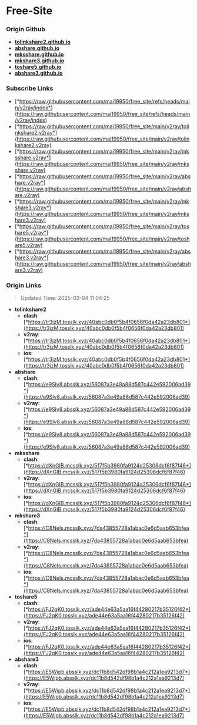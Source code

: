 # Free-Site

### Origin Github

- [**tolinkshare2.github.io**](https://github.com/tolinkshare2/tolinkshare2.github.io)
- [**abshare.github.io**](https://github.com/abshare/abshare.github.io)
- [**mksshare.github.io**](https://github.com/mksshare/mksshare.github.io)
- [**mkshare3.github.io**](https://github.com/mkshare3/mkshare3.github.io)
- [**toshare5.github.io**](https://github.com/toshare5/toshare5.github.io)
- [**abshare3.github.io**](https://github.com/abshare3/abshare3.github.io)

### Subscribe Links

- [*https://raw.githubusercontent.com/mai19950/free_site/refs/heads/main/v2ray/index*](https://raw.githubusercontent.com/mai19950/free_site/refs/heads/main/v2ray/index)
- [*https://raw.githubusercontent.com/mai19950/free_site/main/v2ray/tolinkshare2.v2ray*](https://raw.githubusercontent.com/mai19950/free_site/main/v2ray/tolinkshare2.v2ray)
- [*https://raw.githubusercontent.com/mai19950/free_site/main/v2ray/mksshare.v2ray*](https://raw.githubusercontent.com/mai19950/free_site/main/v2ray/mksshare.v2ray)
- [*https://raw.githubusercontent.com/mai19950/free_site/main/v2ray/abshare.v2ray*](https://raw.githubusercontent.com/mai19950/free_site/main/v2ray/abshare.v2ray)
- [*https://raw.githubusercontent.com/mai19950/free_site/main/v2ray/mkshare3.v2ray*](https://raw.githubusercontent.com/mai19950/free_site/main/v2ray/mkshare3.v2ray)
- [*https://raw.githubusercontent.com/mai19950/free_site/main/v2ray/toshare5.v2ray*](https://raw.githubusercontent.com/mai19950/free_site/main/v2ray/toshare5.v2ray)
- [*https://raw.githubusercontent.com/mai19950/free_site/main/v2ray/abshare3.v2ray*](https://raw.githubusercontent.com/mai19950/free_site/main/v2ray/abshare3.v2ray)

### Origin Links

> Updated Time: 2025-03-04 11:04:25

- **tolinkshare2**
  - **clash**: [*https://tr3jzM.tosslk.xyz/40abc0db0f5b4f0656f0da42a23db801*](https://tr3jzM.tosslk.xyz/40abc0db0f5b4f0656f0da42a23db801)
  - **v2ray**: [*https://tr3jzM.tosslk.xyz/40abc0db0f5b4f0656f0da42a23db801*](https://tr3jzM.tosslk.xyz/40abc0db0f5b4f0656f0da42a23db801)
  - **ios**: [*https://tr3jzM.tosslk.xyz/40abc0db0f5b4f0656f0da42a23db801*](https://tr3jzM.tosslk.xyz/40abc0db0f5b4f0656f0da42a23db801)
- **abshare**
  - **clash**: [*https://e9Slv8.absslk.xyz/56087a3e49a88d587c442e592006ad39*](https://e9Slv8.absslk.xyz/56087a3e49a88d587c442e592006ad39)
  - **v2ray**: [*https://e9Slv8.absslk.xyz/56087a3e49a88d587c442e592006ad39*](https://e9Slv8.absslk.xyz/56087a3e49a88d587c442e592006ad39)
  - **ios**: [*https://e9Slv8.absslk.xyz/56087a3e49a88d587c442e592006ad39*](https://e9Slv8.absslk.xyz/56087a3e49a88d587c442e592006ad39)
- **mksshare**
  - **clash**: [*https://dXnGIB.mcsslk.xyz/517f5b3980fa9124d25306dcf6f87f46*](https://dXnGIB.mcsslk.xyz/517f5b3980fa9124d25306dcf6f87f46)
  - **v2ray**: [*https://dXnGIB.mcsslk.xyz/517f5b3980fa9124d25306dcf6f87f46*](https://dXnGIB.mcsslk.xyz/517f5b3980fa9124d25306dcf6f87f46)
  - **ios**: [*https://dXnGIB.mcsslk.xyz/517f5b3980fa9124d25306dcf6f87f46*](https://dXnGIB.mcsslk.xyz/517f5b3980fa9124d25306dcf6f87f46)
- **mkshare3**
  - **clash**: [*https://C8NeIs.mcsslk.xyz/7da43855728a1abac0e6d5aab653bfea*](https://C8NeIs.mcsslk.xyz/7da43855728a1abac0e6d5aab653bfea)
  - **v2ray**: [*https://C8NeIs.mcsslk.xyz/7da43855728a1abac0e6d5aab653bfea*](https://C8NeIs.mcsslk.xyz/7da43855728a1abac0e6d5aab653bfea)
  - **ios**: [*https://C8NeIs.mcsslk.xyz/7da43855728a1abac0e6d5aab653bfea*](https://C8NeIs.mcsslk.xyz/7da43855728a1abac0e6d5aab653bfea)
- **toshare5**
  - **clash**: [*https://FJ2qK0.tosslk.xyz/ade44e63a5aa16f44280217b35126f42*](https://FJ2qK0.tosslk.xyz/ade44e63a5aa16f44280217b35126f42)
  - **v2ray**: [*https://FJ2qK0.tosslk.xyz/ade44e63a5aa16f44280217b35126f42*](https://FJ2qK0.tosslk.xyz/ade44e63a5aa16f44280217b35126f42)
  - **ios**: [*https://FJ2qK0.tosslk.xyz/ade44e63a5aa16f44280217b35126f42*](https://FJ2qK0.tosslk.xyz/ade44e63a5aa16f44280217b35126f42)
- **abshare3**
  - **clash**: [*https://E5Wipb.absslk.xyz/dc11b8d542df98b1a4c212a1ea9213d7*](https://E5Wipb.absslk.xyz/dc11b8d542df98b1a4c212a1ea9213d7)
  - **v2ray**: [*https://E5Wipb.absslk.xyz/dc11b8d542df98b1a4c212a1ea9213d7*](https://E5Wipb.absslk.xyz/dc11b8d542df98b1a4c212a1ea9213d7)
  - **ios**: [*https://E5Wipb.absslk.xyz/dc11b8d542df98b1a4c212a1ea9213d7*](https://E5Wipb.absslk.xyz/dc11b8d542df98b1a4c212a1ea9213d7)
